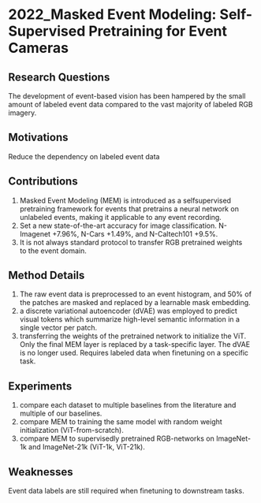 # 2022_Masked Event Modeling: Self-Supervised Pretraining for Event Cameras

## Research Questions
The development of event-based vision has been hampered by the small amount of labeled event data compared to the vast majority of labeled RGB imagery.
## Motivations
Reduce the dependency on labeled event data
## Contributions
1. Masked Event Modeling (MEM) is introduced as a selfsupervised pretraining framework for events that pretrains a neural network on unlabeled events, making it applicable to any event recording.
2. Set a new state-of-the-art accuracy for image classification. N-Imagenet +7.96%, N-Cars +1.49%, and N-Caltech101 +9.5%.
3. It is not always standard protocol to transfer RGB pretrained weights to the event domain.
## Method Details
1. The raw event data is preprocessed to an event histogram, and 50% of the patches are masked and replaced by a learnable mask embedding.
2. a discrete variational autoencoder (dVAE) was employed to predict visual tokens which summarize high-level semantic information in a single vector per patch.
3. transferring the weights of the pretrained network to initialize the ViT. Only the final MEM layer is replaced by a task-specific layer. The dVAE is no longer
used. Requires labeled data when finetuning on a specific task.
## Experiments
1. compare each dataset to multiple baselines from the literature and multiple of our baselines.
2. compare MEM to training the same model with random weight initialization (ViT-from-scratch).
3. compare MEM to supervisedly pretrained RGB-networks on ImageNet-1k and ImageNet-21k (ViT-1k, ViT-21k).
## Weaknesses
Event data labels are still required when finetuning to downstream tasks.
